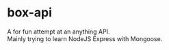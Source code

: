 # box-api
A for fun attempt at an anything API.<br />
Mainly trying to learn NodeJS Express with Mongoose.
